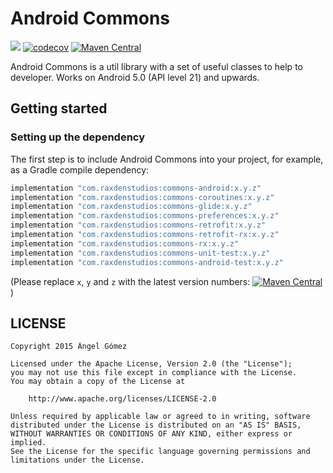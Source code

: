 Android Commons
==========

<a href='https://github.com/raxden/android-commons/actions/workflows/deploy_library.yml'><img src='https://github.com/raxden/android-commons/workflows/Continuous%20Delivery/badge.svg'></a>
[![codecov](https://codecov.io/gh/raxden/android-commons/branch/master/graph/badge.svg?token=E55S5DHJ9B)](https://codecov.io/gh/raxden/android-commons)
[![Maven Central](https://maven-badges.herokuapp.com/maven-central/com.raxdenstudios/commons-kotlin/badge.svg)](https://maven-badges.herokuapp.com/maven-central/com.raxdenstudios/commons)

Android Commons is a util library with a set of useful classes to help to developer. Works on Android 5.0 (API level 21) and upwards.

## Getting started

### Setting up the dependency

The first step is to include Android Commons into your project, for example, as a Gradle compile dependency:

```groovy
implementation "com.raxdenstudios:commons-android:x.y.z"
implementation "com.raxdenstudios:commons-coroutines:x.y.z"
implementation "com.raxdenstudios:commons-glide:x.y.z"
implementation "com.raxdenstudios:commons-preferences:x.y.z"
implementation "com.raxdenstudios:commons-retrofit:x.y.z"
implementation "com.raxdenstudios:commons-retrofit-rx:x.y.z"
implementation "com.raxdenstudios:commons-rx:x.y.z"
implementation "com.raxdenstudios:commons-unit-test:x.y.z"
implementation "com.raxdenstudios:commons-android-test:x.y.z"
```

(Please replace `x`, `y` and `z` with the latest version numbers: [![Maven Central](https://maven-badges.herokuapp.com/maven-central/com.raxdenstudios/commons/badge.svg)](https://maven-badges.herokuapp.com/maven-central/com.raxdenstudios/commons))

## LICENSE

    Copyright 2015 Ángel Gómez

    Licensed under the Apache License, Version 2.0 (the "License");
    you may not use this file except in compliance with the License.
    You may obtain a copy of the License at

        http://www.apache.org/licenses/LICENSE-2.0

    Unless required by applicable law or agreed to in writing, software
    distributed under the License is distributed on an "AS IS" BASIS,
    WITHOUT WARRANTIES OR CONDITIONS OF ANY KIND, either express or implied.
    See the License for the specific language governing permissions and
    limitations under the License.

